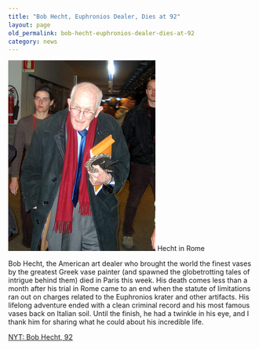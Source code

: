 ```yaml
---
title: "Bob Hecht, Euphronios Dealer, Dies at 92"
layout: page
old_permalink: bob-hecht-euphronios-dealer-dies-at-92
category: news
---
```

![Hecht in Rome](/assets/img/Robert_Hecht.jpg)
Hecht in Rome

Bob Hecht, the American art dealer who brought the world the finest vases by the greatest Greek vase painter (and spawned the globetrotting tales of intrigue behind them) died in Paris this week. His death comes less than a month after his trial in Rome came to an end when the statute of limitations ran out on charges related to the Euphronios krater and other artifacts. His lifelong adventure ended with a clean criminal record and his most famous vases back on Italian soil. Until the finish, he had a twinkle in his eye, and I thank him for sharing what he could about his incredible life.

[NYT: Bob Hecht, 92](http://www.nytimes.com/2012/02/10/arts/design/robert-hecht-antiquities-dealer-dies-at-92.html)
